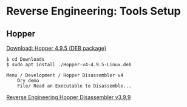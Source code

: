 # Reverse Engineering: Tools Setup

## Hopper 

[Download: Hopper 4.9.5 (DEB package)](https://www.hopperapp.com/)

```
$ cd Downloads
$ sudo apt install ./Hopper-v4-4.9.5-Linux.deb 

Menu / Development / Hopper Disassembler v4 
    Dry demo
	File/ Read an Executable to Disassemble...
```

[Reverse Engineering Hopper Disassembler v3.9.9](https://youtu.be/pCITcLqgS9Q)

